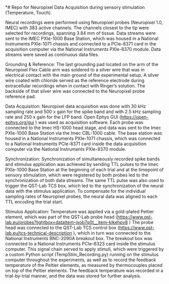 *# Repo for Neuropixel Data Acquisition during sensory stimulation (Temperature, Touch).

Neural recordings were performed using Neuropixel probes (Neuropixel 1.0, IMEC) with 383 active channels. The channels closest to the tip were selected for recordings, spanning 3.84 mm of tissue. Data streams were sent to the IMEC PXIe-1000 Base Station, which was housed in a National Instruments PXIe-1071 chassis and connected to a PCIe-8371 card in the acquisition computer via the National Instruments PXIe-8370 module. Data streams were saved as continuous data files.

Grounding & Reference:
The last grounding pad located on the arm of the Neuropixel Flex Cable arm was soldered to a silver wire that was in electrical contact with the main ground of the experimental setup.
A silver wire coated with chloride served as the reference electrode during extracellular recordings when in contact with Ringer’s solution. The backside of that silver wire was connected to the Neuropixel probe reference pad.

Data Acquisition:
Neuropixel data acquisition was done with 30 kHz sampling rate and 500 x gain for the spike band and with 2.5 kHz sampling rate and 250 x gain for the LFP band. Open Ephys GUI (https://open-ephys.org/gui ) was used as acquisition software. Each probe was connected to the Imec HS-1000 head stage, and data was sent to the Imec PXIe-1000 Base Station via the Imec CBL-1000 cable. The base station was housed in a National Instruments PXIe-1071 chassis, which was connected to a National Instruments PCIe-8371 card inside the data acquisition computer via the National Instruments PXIe-8370 module.

Synchronization:
Synchronization of simultaneously recorded spike bands and stimulus application was achieved by sending TTL pulses to the Imec PXIe-1000 Base Station at the beginning of each trial and at the timepoint of sensory stimulation, which were registered by both probes led to the synchronization of both data streams. The same TTL pulse was also used to trigger the QST-Lab TCS box, which led to the synchronization of the neural data with the stimulus application. To compensate for the individual sampling rates of Neuropixel probes, the neural data was aligned to each TTL encoding the trial start.

Stimulus Application:
Temperature was applied via a gold-plated Peltier element, which was part of the QST-Lab probe head (https://www.qst-lab.eu/probes?lightbox=dataItem-jxob7q0t__item-kikehpv8 ) The probe head was connected to the QST-Lab TCS control box (https://www.qst-lab.eu/tcs-technical-description ), which in turn was connected to the National Instruments BNC-2090A breakout box. The breakout box was connected to a National Instruments PCIe-6323 card inside the stimulus computer. This signal chain served to apply stimuli, which were triggered by a custom Python script (TempStim_Recording.py) running on the stimulus computer throughout the experiments, as well as to record the feedback temperature of the Peltier elements, as measured by thermocouples placed on top of the Peltier elements. The feedback temperature was recorded in a trial-by-trial manner, and the data was stored for further analysis.

